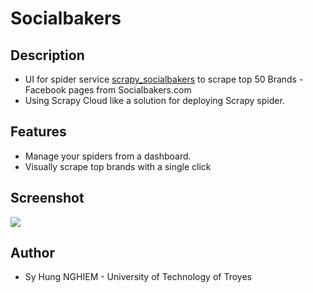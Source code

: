 # Socialbakers
## Description
* UI for spider service <a href='https://github.com/cappuccino286/scrapy_socialbakers'>scrapy_socialbakers</a> to scrape top 50 Brands - Facebook pages from Socialbakers.com
* Using Scrapy Cloud like a solution for deploying Scrapy spider.

## Features
* Manage your spiders from a dashboard.
* Visually scrape top brands with a single click

## Screenshot

<image src='./src/assets/screenshot.png'/>

## Author
* Sy Hung NGHIEM - University of Technology of Troyes
